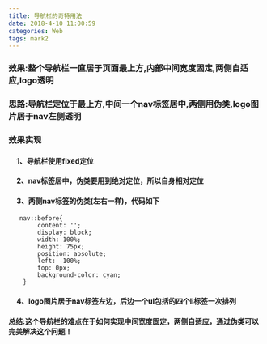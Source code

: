 ```yaml
---
title: 导航栏的奇特用法
date: 2018-4-10 11:00:59
categories: Web
tags: mark2
---
```

<h3>效果:整个导航栏一直居于页面最上方,内部中间宽度固定,两侧自适应,logo透明</h3>

<h3>思路:导航栏定位于最上方,中间一个nav标签居中,两侧用伪类,logo图片居于nav左侧透明</h3>
<!--more-->

### 效果实现

<h4 style="text-indent:16px;">1、导航栏使用fixed定位</h4>


<h4 style="text-indent:16px;">2、nav标签居中，伪类要用到绝对定位，所以自身相对定位</h4>

<h4 style="text-indent:16px;">3、两侧nav标签的伪类(左右一样)，代码如下</h4>

       nav::before{
			content: '';
			display: block;
			width: 100%;
			height: 75px;
			position: absolute;
			left: -100%;
			top: 0px;
			background-color: cyan; 
		}
		
<h4 style="text-indent:16px;">4、logo图片居于nav标签左边，后边一个ul包括的四个li标签一次排列</h4>

#### 总结:这个导航栏的难点在于如何实现中间宽度固定，两侧自适应，通过伪类可以完美解决这个问题！

